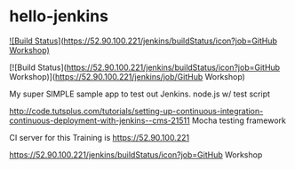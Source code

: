 # hello-jenkins
[![Build Status](https://52.90.100.221/jenkins/buildStatus/icon?job=GitHub Workshop)](https://52.90.100.221/jenkins/job/GitHub%20Workshop/)

[![Build Status](https://52.90.100.221/jenkins/buildStatus/icon?job=GitHub Workshop)](https://52.90.100.221/jenkins/job/GitHub Workshop)

My super SIMPLE sample app to test out Jenkins. node.js w/ test script

http://code.tutsplus.com/tutorials/setting-up-continuous-integration-continuous-deployment-with-jenkins--cms-21511
Mocha testing framework


CI server for this Training is https://52.90.100.221

https://52.90.100.221/jenkins/buildStatus/icon?job=GitHub Workshop

